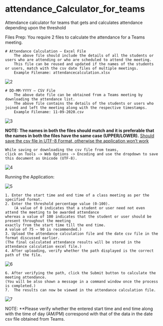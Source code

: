 # attendance_Calculator_for_teams
Attendance calculator for teams that gets and calculates attendance depending upon the threshold

Files Prep:
	You require 2 files to calculate the attendance for a Teams meeting.
	
	# Attendance Calculation – Excel File
		The above file should include the details of all the students or users who are attending or who are scheduled to attend the meeting.
		This file can be reused and updated if the names of the students or users, match with the csv date files of multiple meetings.
		Example Filename: attendancecalculation.xlsx
![2](https://user-images.githubusercontent.com/40388943/116095104-b9bef600-a6c5-11eb-8985-78939e4ead06.png)
	
	# DD-MM-YYYY – CSV File
		The above date file can be obtained from a Teams meeting by downloading the attendance list. 
		The above file contains the details of the students or users who joined and left the meeting along with the respective timestamps.
		Example Filename: 11-09-2020.csv
![3](https://user-images.githubusercontent.com/40388943/116095250-dfe49600-a6c5-11eb-83c1-dd2a70b20b64.png)	
 

**NOTE:**
	**The names in both the files should match and it is preferable that the names in both the files have the same case (UPPER/LOWER).**
	 <a href="#" class="text-inherit">Should save the csv file in UTF-8 Format, otherwise the application won’t work</a>
	 
	While saving or downloading the csv file from teams, 
	click on Tools -> Web Options -> Encoding and use the dropdown to save this document as Unicode (UTF-8). 
![4](https://user-images.githubusercontent.com/40388943/116095544-2508c800-a6c6-11eb-9c9a-3e66b0c5a66c.png)

Running the Application:

![5](https://user-images.githubusercontent.com/40388943/116095757-541f3980-a6c6-11eb-908e-9a588500bde5.png)

 	1. Enter the start time and end time of a class meeting as per the specified format.
 	2. Enter the threshold percentage value (0-100).
        (A value of 0 indicates that a student or user need not even attend the meeting to be awarded attendance 
	whereas a value of 100 indicates that the student or user should be present throughout the meeting
	exactly from the start time till the end time. 
	A value of 75 – 90 is recommended.)
 	3. Upload the attendance calculation file and the date csv file in the format discussed earlier. 
 	(The final calculated attendance results will be stored in the attendance calculation excel file.)
 	4. After uploading, verify whether the path displayed is the correct path of the file.
 
![6](https://user-images.githubusercontent.com/40388943/116095935-79ac4300-a6c6-11eb-886e-2c4f3c6cb237.png)
 	
	6. After verifying the path, click the Submit button to calculate the meeting attendance. 
 	(You will be also shown a message in a command window once the process is completed.)
 	7.  The results can now be viewed in the attendance calculation file.

 ![7](https://user-images.githubusercontent.com/40388943/116096036-8d57a980-a6c6-11eb-9da2-6d920cd2450a.png)
 
NOTE:
	**Please verify whether the entered start time and end time along with the time of day (AM/PM) correspond with that of the data in the date csv file obtained from Teams.
